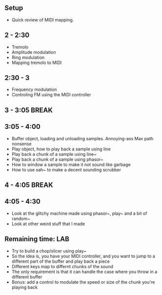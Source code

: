 ## Setup
- Quick review of MIDI mapping. 

## 2 - 2:30
- Tremolo
- Amplitude modulation
- Ring modulation
- Mapping tremolo to MIDI

## 2:30 - 3
- Frequency modulation
- Controling FM using the MIDI controller

## 3 - 3:05 BREAK

## 3:05 - 4:00
- Buffer object, loading and unloading samples. Annoying-ass Max path nonsense
- Play object, how to play back a sample using line
- Play back a chunk of a sample using line~
- Play back a chunk of a sample using phasor~
- How to window a sample to make it not sound like garbage
- How to use sah~ to make a decent sounding scrubber

## 4 - 4:05 BREAK

## 4:05 - 4:30
- Look at the glitchy machine made using phasor~, play~ and a bit of random~
- Look at other weird stuff that I made

## Remaining time: LAB
- Try to build a chop/slicer using play~
- So the idea is, you have your MIDI controller, and you want to jump to a different part of the buffer and play back a piece 
- Different keys map to differnt chunks of the sound
- The only requirement is that it can handle the case where you throw in a different buffer
- Bonus: add a control to modulate the speed or size of the chunk you're playing back